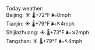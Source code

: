 Today weather:  
Beijing: ☀️ 🌡️+72°F 🌬️0mph  
Tianjin: ☀️ 🌡️+79°F 🌬️↖4mph  
Shijiazhuang: ☀️ 🌡️+73°F 🌬️↘2mph  
Tangshan: ☀️ 🌡️+79°F 🌬️↖4mph  
